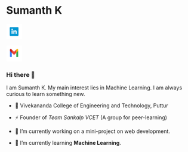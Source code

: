 # Sumanth K
<a href="https://www.linkedin.com/in/sumanthk2905"><img src="https://github.com/Sumanth2905/Sumanth2905/blob/main/assets/img/linkedin.png" alt="LinkedIN" style="width:42px;height:42px;"></a>

<a href="mailto:sumanthsubramanya@gmail.com"><img src="https://github.com/Sumanth2905/Sumanth2905/blob/main/assets/img/mail.png" alt="Email" style="width:42px;height:42px;"></a>
### Hi there 👋

I am Sumanth K. My main interest lies in Machine Learning. I am always curious to learn something new.

- :office: Vivekananda College of Engineering and Technology, Puttur

- :zap: Founder of *Team Sankalp VCET* (A group for peer-learning)

- 🔭 I’m currently working on a mini-project on web development.

- 🌱 I’m currently learning **Machine Learning**.

 
